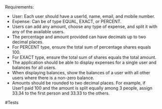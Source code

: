 Requirements:
- User: Each user should have a userId, name, email, and mobile number.
- Expense: Can be of type EQUAL, EXACT, or PERCENT.
- Users can add any amount, choose any type of expense, and split it with any of the available users.
- The percentage and amount provided can have decimals up to two decimal places.
- For PERCENT type, ensure the total sum of percentage shares equals 100.
- For EXACT type, ensure the total sum of shares equals the total amount.
- The application should be able to display expenses for a single user and balances for all users.
- When displaying balances, show the balances of a user with all other users where there is a non-zero balance.
- Amounts should be rounded to two decimal places. For example, if User1 paid 100 and the amount is split equally among 3 people, assign 33.34 to the first person and 33.33 to the others.





#Tests

